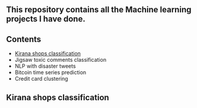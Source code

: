 ## This repository contains all the Machine learning projects I have done.
## **Contents**
- [Kirana shops classification](#kirana-shops-classification)
- Jigsaw toxic comments classification
- NLP with disaster tweets
- Bitcoin time series prediction
- Credit card clustering

## **Kirana shops classification**




